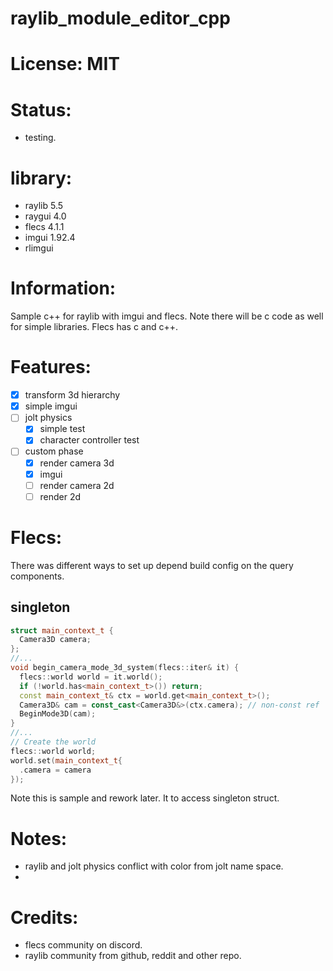 # raylib_module_editor_cpp

# License: MIT

# Status:
- testing.

# library:
- raylib 5.5
- raygui 4.0
- flecs 4.1.1
- imgui 1.92.4
- rlimgui 

# Information:
  Sample c++ for raylib with imgui and flecs. Note there will be c code as well for simple libraries. Flecs has c and c++.

# Features:
- [x] transform 3d hierarchy
- [x] simple imgui
- [ ] jolt physics
    - [x] simple test
    - [x] character controller test
- [ ] custom phase
  - [x] render camera 3d
  - [x] imgui
  - [ ] render camera 2d 
  - [ ] render 2d

# Flecs:
  There was different ways to set up depend build config on the query components.

## singleton
```c++
struct main_context_t {
  Camera3D camera;
};
//...
void begin_camera_mode_3d_system(flecs::iter& it) {
  flecs::world world = it.world();
  if (!world.has<main_context_t>()) return;
  const main_context_t& ctx = world.get<main_context_t>();
  Camera3D& cam = const_cast<Camera3D&>(ctx.camera); // non-const ref
  BeginMode3D(cam);
}
//...
// Create the world
flecs::world world;
world.set(main_context_t{
  .camera = camera
});
```
  Note this is sample and rework later. It to access singleton struct.


# Notes:
- raylib and jolt physics conflict with color from jolt name space.
- 

# Credits:
- flecs community on discord.
- raylib community from github, reddit and other repo.